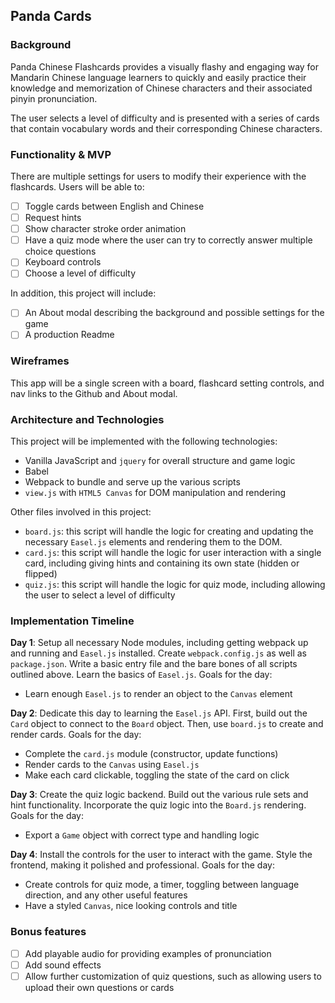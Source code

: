 ## Panda Cards

### Background

Panda Chinese Flashcards provides a visually flashy and engaging way for Mandarin Chinese language learners to quickly and easily practice their knowledge and memorization of Chinese characters and their associated pinyin pronunciation.

The user selects a level of difficulty and is presented with a series of cards that contain vocabulary words and their corresponding Chinese characters.

### Functionality & MVP

There are multiple settings for users to modify their experience with the flashcards. Users will be able to:

- [ ] Toggle cards between English and Chinese
- [ ] Request hints
- [ ] Show character stroke order animation
- [ ] Have a quiz mode where the user can try to correctly answer multiple choice questions
- [ ] Keyboard controls
- [ ] Choose a level of difficulty

In addition, this project will include:
- [ ] An About modal describing the background and possible settings for the game
- [ ] A production Readme

### Wireframes

This app will be a single screen with a board, flashcard setting controls, and nav links to the Github and About modal.

### Architecture and Technologies

This project will be implemented with the following technologies:
- Vanilla JavaScript and `jquery` for overall structure and game logic
- Babel
- Webpack to bundle and serve up the various scripts
- `view.js` with `HTML5 Canvas` for DOM manipulation and rendering

Other files involved in this project:
- `board.js`: this script will handle the logic for creating and updating the necessary `Easel.js` elements and rendering them to the DOM.
- `card.js`: this script will handle the logic for user interaction with a single card, including giving hints and containing its own state (hidden or flipped)
- `quiz.js`: this script will handle the logic for quiz mode, including allowing the user to select a level of difficulty

### Implementation Timeline

**Day 1**: Setup all necessary Node modules, including getting webpack up and running and `Easel.js` installed.  Create `webpack.config.js` as well as `package.json`.  Write a basic entry file and the bare bones of all scripts outlined above.  Learn the basics of `Easel.js`.  Goals for the day:

- Learn enough `Easel.js` to render an object to the `Canvas` element

**Day 2**: Dedicate this day to learning the `Easel.js` API.  First, build out the `Card` object to connect to the `Board` object.  Then, use `board.js` to create and render cards. Goals for the day:

- Complete the `card.js` module (constructor, update functions)
- Render cards to the `Canvas` using `Easel.js`
- Make each card clickable, toggling the state of the card on click

**Day 3**: Create the quiz logic backend.  Build out the various rule sets and hint functionality.  Incorporate the quiz logic into the `Board.js` rendering.  Goals for the day:

- Export a `Game` object with correct type and handling logic

**Day 4**: Install the controls for the user to interact with the game.  Style the frontend, making it polished and professional.  Goals for the day:

- Create controls for quiz mode, a timer, toggling between language direction, and any other useful features
- Have a styled `Canvas`, nice looking controls and title

### Bonus features

- [ ] Add playable audio for providing examples of pronunciation
- [ ] Add sound effects
- [ ] Allow further customization of quiz questions, such as allowing users to upload their own questions or cards
